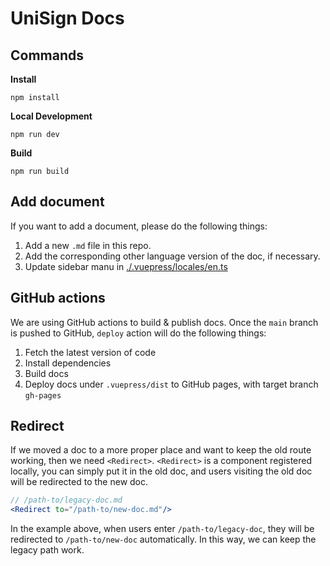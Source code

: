 # UniSign Docs

## Commands
**Install**
```shell
npm install
```

**Local Development**
```shell
npm run dev
```

**Build**
```shell
npm run build
```

## Add document
If you want to add a document, please do the following things:
1. Add a new `.md` file in this repo.
2. Add the corresponding other language version of the doc, if necessary.
3. Update sidebar manu in [./.vuepress/locales/en.ts](./.vuepress/locales/en.ts)

## GitHub actions
We are using GitHub actions to build & publish docs.
Once the `main` branch is pushed to GitHub, `deploy` action will do the following things:

1. Fetch the latest version of code
2. Install dependencies
3. Build docs
4. Deploy docs under `.vuepress/dist` to GitHub pages, with target branch `gh-pages`

## Redirect
If we moved a doc to a more proper place and want to keep the old route working, then we need `<Redirect>`.
`<Redirect>` is a component registered locally, you can simply put it in the old doc, and users visiting the old doc will be redirected to the new doc.
```jsx
// /path-to/legacy-doc.md
<Redirect to="/path-to/new-doc.md"/>
```
In the example above, when users enter `/path-to/legacy-doc`, they will be redirected to `/path-to/new-doc` automatically.
In this way, we can keep the legacy path work.

<Redirect to="/zh/guide"/>
